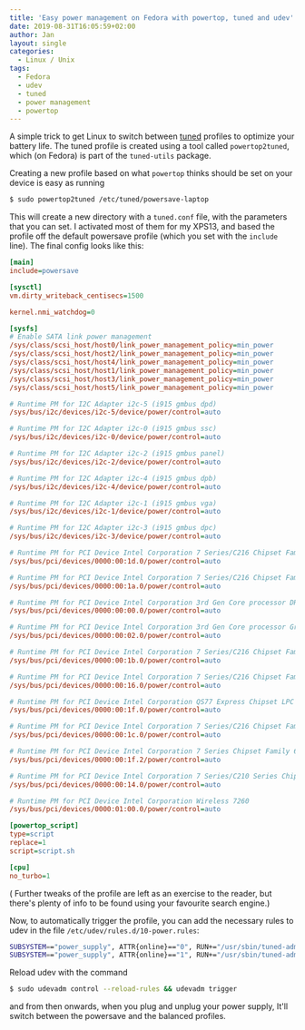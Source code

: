 ```yaml
---
title: 'Easy power management on Fedora with powertop, tuned and udev'
date: 2019-08-31T16:05:59+02:00
author: Jan
layout: single
categories:
  - Linux / Unix
tags:
  - Fedora
  - udev
  - tuned
  - power management
  - powertop
---
```

A simple trick to get Linux to switch between [tuned](https://tuned-project.org/) profiles to optimize your battery life.
The tuned profile is created using a tool called `powertop2tuned`, which (on Fedora) is part of the `tuned-utils` package.

Creating a new profile based on what `powertop` thinks should be set on your device is easy as running
```bash
$ sudo powertop2tuned /etc/tuned/powersave-laptop
```
This will create a new directory with a `tuned.conf` file, with the parameters that you can set. I activated most of them for my XPS13, and based the profile off the default powersave profile (which you set with the `include` line). The final config looks like this:
```ini
[main]
include=powersave

[sysctl]
vm.dirty_writeback_centisecs=1500

kernel.nmi_watchdog=0

[sysfs]
# Enable SATA link power management
/sys/class/scsi_host/host0/link_power_management_policy=min_power
/sys/class/scsi_host/host2/link_power_management_policy=min_power
/sys/class/scsi_host/host4/link_power_management_policy=min_power
/sys/class/scsi_host/host1/link_power_management_policy=min_power
/sys/class/scsi_host/host3/link_power_management_policy=min_power
/sys/class/scsi_host/host5/link_power_management_policy=min_power

# Runtime PM for I2C Adapter i2c-5 (i915 gmbus dpd) 
/sys/bus/i2c/devices/i2c-5/device/power/control=auto

# Runtime PM for I2C Adapter i2c-0 (i915 gmbus ssc) 
/sys/bus/i2c/devices/i2c-0/device/power/control=auto

# Runtime PM for I2C Adapter i2c-2 (i915 gmbus panel) 
/sys/bus/i2c/devices/i2c-2/device/power/control=auto

# Runtime PM for I2C Adapter i2c-4 (i915 gmbus dpb) 
/sys/bus/i2c/devices/i2c-4/device/power/control=auto

# Runtime PM for I2C Adapter i2c-1 (i915 gmbus vga) 
/sys/bus/i2c/devices/i2c-1/device/power/control=auto

# Runtime PM for I2C Adapter i2c-3 (i915 gmbus dpc) 
/sys/bus/i2c/devices/i2c-3/device/power/control=auto

# Runtime PM for PCI Device Intel Corporation 7 Series/C216 Chipset Family USB Enhanced Host Controller #1 
/sys/bus/pci/devices/0000:00:1d.0/power/control=auto

# Runtime PM for PCI Device Intel Corporation 7 Series/C216 Chipset Family USB Enhanced Host Controller #2 
/sys/bus/pci/devices/0000:00:1a.0/power/control=auto

# Runtime PM for PCI Device Intel Corporation 3rd Gen Core processor DRAM Controller 
/sys/bus/pci/devices/0000:00:00.0/power/control=auto

# Runtime PM for PCI Device Intel Corporation 3rd Gen Core processor Graphics Controller 
/sys/bus/pci/devices/0000:00:02.0/power/control=auto

# Runtime PM for PCI Device Intel Corporation 7 Series/C216 Chipset Family High Definition Audio Controller 
/sys/bus/pci/devices/0000:00:1b.0/power/control=auto

# Runtime PM for PCI Device Intel Corporation 7 Series/C216 Chipset Family MEI Controller #1 
/sys/bus/pci/devices/0000:00:16.0/power/control=auto

# Runtime PM for PCI Device Intel Corporation QS77 Express Chipset LPC Controller 
/sys/bus/pci/devices/0000:00:1f.0/power/control=auto

# Runtime PM for PCI Device Intel Corporation 7 Series/C216 Chipset Family PCI Express Root Port 1 
/sys/bus/pci/devices/0000:00:1c.0/power/control=auto

# Runtime PM for PCI Device Intel Corporation 7 Series Chipset Family 6-port SATA Controller [AHCI mode] 
/sys/bus/pci/devices/0000:00:1f.2/power/control=auto

# Runtime PM for PCI Device Intel Corporation 7 Series/C210 Series Chipset Family USB xHCI Host Controller 
/sys/bus/pci/devices/0000:00:14.0/power/control=auto

# Runtime PM for PCI Device Intel Corporation Wireless 7260 
/sys/bus/pci/devices/0000:01:00.0/power/control=auto

[powertop_script]
type=script
replace=1
script=script.sh

[cpu]
no_turbo=1
```

( Further tweaks of the profile are left as an exercise to the reader, but there's plenty of info to be found using your favourite search engine.)

Now, to automatically trigger the profile, you can add the necessary rules to udev in the file `/etc/udev/rules.d/10-power.rules`:
```bash
SUBSYSTEM=="power_supply", ATTR{online}=="0", RUN+="/usr/sbin/tuned-adm profile powersave-laptop"
SUBSYSTEM=="power_supply", ATTR{online}=="1", RUN+="/usr/sbin/tuned-adm profile balanced"
```

Reload udev with the command 
```bash
$ sudo udevadm control --reload-rules && udevadm trigger
``` 
and from then onwards, when you plug and unplug your power supply, It'll switch between the powersave and the balanced profiles.
